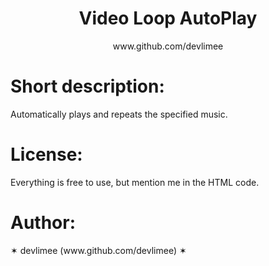 <!DOCTYPE html>
<html>
<link rel="shortcut icon" href="images/github.png"/>
<meta http-equiv="Content-Type" content="text/html; charset=utf-8" />
<meta name="viewport" content="width=device-width, initial-scale=1, maximum-scale=1">
<link rel="stylesheet" type="text/css" href="css/style.css">
<link rel="stylesheet" type="text/css" href="css/rainbowbg.css">

<center><h1>Video Loop AutoPlay</h1>
<p>www.github.com/devlimee</p></center>

<h1>Short description:</h1>
<p>Automatically plays and repeats the specified music.</p>

<h1>License:</h1>
<p>Everything is free to use, but mention me in the HTML code.</p>

<h1>Author:</h1>
<p>✶ devlimee (www.github.com/devlimee) ✶</p>

</body>
</html>
